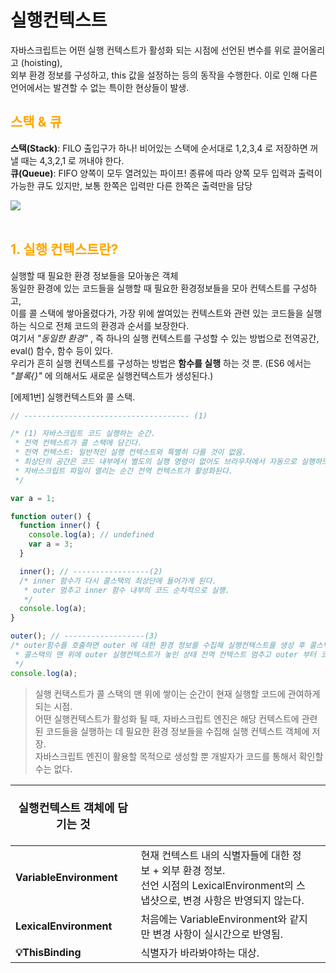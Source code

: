 # 실행컨텍스트

자바스크립트는 어떤 실행 컨텍스트가 활성화 되는 시점에 선언된 변수를 위로 끌어올리고 (hoisting),  
외부 환경 정보를 구성하고, this 값을 설정하는 등의 동작을 수행한다. 이로 인해 다른 언어에서는 발견할 수 없는 특이한 현상들이 발생.

## <span style="color: orange">스택 & 큐</span>

**스택(Stack)**: FILO 출입구가 하나! 비어있는 스택에 순서대로 1,2,3,4 로 저장하면 꺼낼 때는 4,3,2,1 로 꺼내야 한다.  
**큐(Queue)**: FIFO 양쪽이 모두 열려있는 파이프! 종류에 따라 양쪽 모두 입력과 출력이 가능한 큐도 있지만, 보통 한쪽은 입력만 다른 한쪽은 출력만을 담당

<img src="https://media.vlpt.us/images/jabggujb9/post/5ffb24dc-c8c2-4aac-b579-627574a12d7f/image.png" />

<br>
<br>

## <span style="color: orange">1. 실행 컨텍스트란?</span>

실행할 때 필요한 환경 정보들을 모아놓은 객체  
동일한 환경에 있는 코드들을 실행할 때 필요한 환경정보들을 모아 컨텍스트를 구성하고,  
이를 콜 스택에 쌓아올렸다가, 가장 위에 쌀여있는 컨텍스트와 관련 있는 코드들을 실행하는 식으로 전체 코드의 환경과 순서를 보장한다.  
여기서 _"동일한 환경"_ , 즉 하나의 실행 컨텍스트를 구성할 수 있는 방법으로 전역공간, eval() 함수, 함수 등이 있다.  
우리가 흔히 실행 컨텍스트를 구성하는 방법은 **함수를 실행** 하는 것 뿐. (ES6 에서는 _"블록{}"_ 에 의해서도 새로운 실행컨텍스트가 생성된다.)

[에제1번] 실행컨텍스트와 콜 스택.

```js
// ------------------------------------- (1)

/* (1) 자바스크립트 코드 실행하는 순간.
 * 전역 컨텍스트가 콜 스택에 담긴다.
 * 전역 컨텍스트: 일반적인 실행 컨텍스트와 특별히 다를 것이 없음.
 * 최상단의 공간은 코드 내부에서 별도의 실행 명령이 없어도 브라우저에서 자동으로 실행하므로,
 * 자바스크립트 파일이 열리는 순간 전역 컨텍스트가 활성화된다.
 */

var a = 1;

function outer() {
  function inner() {
    console.log(a); // undefined
    var a = 3;
  }

  inner(); // -----------------(2)
  /* inner 함수가 다시 콜스택의 최상단에 들어가게 된다.
   * outer 멈추고 inner 함수 내부의 코드 순차적으로 실행.
   */
  console.log(a);
}

outer(); // ------------------(3)
/* outer함수를 호출하면 outer 에 대한 환경 정보를 수집해 실행컨텍스트를 생성 후 콜스택에 담는다.
 * 콜스택의 맨 위에 outer 실행컨텍스트가 놓인 상태 전역 컨텍스트 멈추고 outer 부터 코드 실행.
 */
console.log(a);
```

> 실행 컨택스트가 콜 스택의 맨 위에 쌓이는 순간이 현재 실행할 코드에 관여하게 되는 시점.  
> 어떤 실행컨텍스트가 활성화 될 때, 자바스크립트 엔진은 해당 컨텍스트에 관련된 코드들을 실행하는 데 필요한 환경 정보들을 수집해 실행 컨텍스트 객체에 저장.  
> 자바스크립트 엔진이 활용할 목적으로 생성할 뿐 개발자가 코드를 통해서 확인할 수는 없다.

| <p style="font-size: 18px">실행컨텍스트 객체에 담기는 것 <p> |                                                                                                                                          |     |
| ------------------------------------------------------------ | :--------------------------------------------------------------------------------------------------------------------------------------- | --- |
| **VariableEnvironment**                                      | 현재 컨텍스트 내의 식별자들에 대한 정보 + 외부 환경 정보.<br/> 선언 시점의 LexicalEnvironment의 스냅샷으로, 변경 사항은 반영되지 않는다. |
| **LexicalEnvironment**                                       | 처음에는 VariableEnvironment와 같지만 변경 사항이 실시간으로 반영됨.                                                                     |
| **💡ThisBinding**                                            | 식별자가 바라봐야하는 대상.                                                                                                              |
